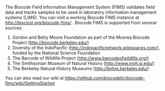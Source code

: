 The Biocode Field Information Management System (FIMS) validates field data and tracks samples to be used in laboratory information management systems (LIMS).  You can visit a working Biocode FIMS instance at http://biscicol.org/biocode-fims/ . Biocode FIMS is supported from several sources:

1. Gordon and Betty Moore Foundation as part of the Moorea Biocode Project (http://biocode.berkeley.edu/)</li>
2. Diversity of the IndoPacific (http://indopacificnetwork.wikispaces.com/), funded by the National Science Foundation
3. The Barcode of Wildlife Project (http://www.barcodeofwildlife.org/)
4. The Smithsonian Museum of Natural History (http://www.mnh.si.edu/)
5. The Berkeley Natural History Museums (http://bnhm.berkeley.edu/)

You can also read our wiki at https://github.com/biocodellc/biocode-fims/wiki/GettingStarted
